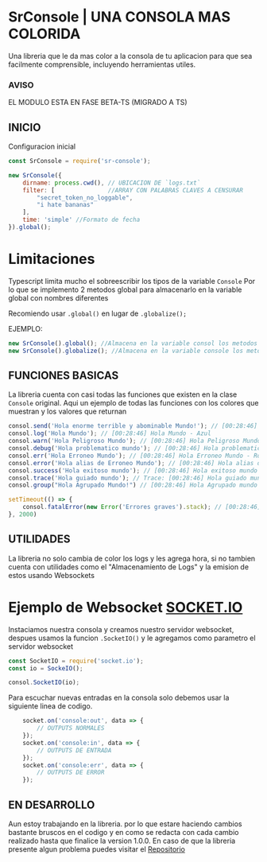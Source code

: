 # SrConsole | UNA CONSOLA MAS COLORIDA
Una libreria que le da mas color a la consola de tu aplicacion para que sea facilmente comprensible, incluyendo herramientas utiles.

### AVISO
EL MODULO ESTA EN FASE BETA-TS (MIGRADO A TS)

## INICIO
Configuracion inicial
```js
const SrConsole = require('sr-console');

new SrConsole({
    dirname: process.cwd(), // UBICACION DE `logs.txt`
    filter: [               //ARRAY CON PALABRAS CLAVES A CENSURAR
        "secret_token_no_loggable",
        "i hate bananas"
    ],
    time: 'simple' //Formato de fecha
}).global();
```
# Limitaciones
Typescript limita mucho el sobreescribir los tipos de la variable `Console`
Por lo que se implemento 2 metodos global para almacenarlo en la variable global con nombres diferentes

Recomiendo usar `.global()` en lugar de `.globalize();`

EJEMPLO:
```js
new SrConsole().global(); //Almacena en la variable consol los metodos y es compatible con TS
new SrConsole().globalize(); //Almacena en la variable console los metodos pero es incompatible con TS
```

## FUNCIONES BASICAS
La libreria cuenta con casi todas las funciones que existen en la clase `Console` original.
Aqui un ejemplo de todas las funciones con los colores que muestran y los valores que returnan
```js
consol.send('Hola enorme terrible y abominable Mundo!'); // [00:28:46] Hola enorme y Mundo! - Azul
consol.log('Hola Mundo'); // [00:28:46] Hola Mundo - Azul
consol.warn('Hola Peligroso Mundo'); // [00:28:46] Hola Peligroso Mundo - Amarillo
consol.debug('Hola problematico mundo'); // [00:28:46] Hola problematico mundo - Celeste
consol.err('Hola Erroneo Mundo'); // [00:28:46] Hola Erroneo Mundo - Rojo
consol.error('Hola alias de Erroneo Mundo'); // [00:28:46] Hola alias de Erroneo Mundo - Rojo
consol.success('Hola exitoso mundo'); // [00:28:46] Hola exitoso mundo - Verde
consol.trace('Hola guiado mundo'); // Trace: [00:28:46] Hola guiado mundo at... - Fondo rojo / Amarillo
consol.group("Hola Agrupado Mundo!") // [00:28:46] Hola Agrupado mundo - Magenta

setTimeout(() => {
    consol.fatalError(new Error('Errores graves').stack); // [00:28:46] Error: Errores graves - Fondo rojo / Amarillo
}, 2000)
```

## UTILIDADES
La libreria no solo cambia de color los logs y les agrega hora, si no tambien cuenta con utilidades como el "Almacenamiento de Logs" y la emision de estos usando Websockets


# Ejemplo de Websocket [SOCKET.IO](https://www.npmjs.com/package/socket.io)
Instaciamos nuestra consola y creamos nuestro servidor websocket, despues usamos la funcion `.SocketIO()` y le agregamos como parametro el servidor websocket
```js
const SocketIO = require('socket.io');
const io = SockeIO();

consol.SocketIO(io);
```

Para escuchar nuevas entradas en la consola solo debemos usar la siguiente linea de codigo.
```js
    socket.on('console:out', data => {
        // OUTPUTS NORMALES
    });
    socket.on('console:in', data => {
        // OUTPUTS DE ENTRADA
    });
    socket.on('console:err', data => {
        // OUTPUTS DE ERROR
    });
```

## EN DESARROLLO
Aun estoy trabajando en la libreria. por lo que estare haciendo cambios bastante bruscos en el codigo y en como se redacta con cada cambio realizado hasta que finalice la version 1.0.0. En caso de que la libreria presente algun problema puedes visitar el [Repositorio](https://github.com/Zixasis/sr-console#readme)